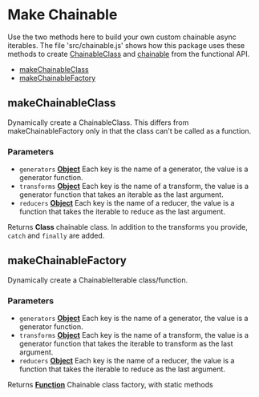 # Make Chainable

Use the two methods here to build your own custom chainable async iterables. The file 'src/chainable.js' shows how this package uses these methods to create [ChainableClass](./ChainableClass.md) and [chainable](./chainable.md) from the functional API.

-   [makeChainableClass][1]
-   [makeChainableFactory][3]

## makeChainableClass

Dynamically create a ChainableClass. This differs from makeChainableFactory only in that the class can't be
called as a function.

### Parameters

-   `generators` **[Object][5]** Each key is the name of a generator, the value is a generator function.
-   `transforms` **[Object][5]** Each key is the name of a transform, the value is a generator function that takes
    an iterable as the last argument.
-   `reducers` **[Object][5]** Each key is the name of a reducer, the value is a function that takes the iterable
    to reduce as the last argument.

Returns **Class** chainable class. In addition to the transforms you provide, `catch` and `finally` are added.

## makeChainableFactory

Dynamically create a ChainableIterable class/function.

### Parameters

-   `generators` **[Object][5]** Each key is the name of a generator, the value is a generator function.
-   `transforms` **[Object][5]** Each key is the name of a transform, the value is a generator function that takes
    the iterable to transform as the last argument.
-   `reducers` **[Object][5]** Each key is the name of a reducer, the value is a function that takes the iterable to
    reduce as the last argument.

Returns **[Function][6]** Chainable class factory, with static methods

[1]: #makechainableclass

[2]: #parameters

[3]: #makechainablefactory

[4]: #parameters-1

[5]: https://developer.mozilla.org/docs/Web/JavaScript/Reference/Global_Objects/Object

[6]: https://developer.mozilla.org/docs/Web/JavaScript/Reference/Statements/function
